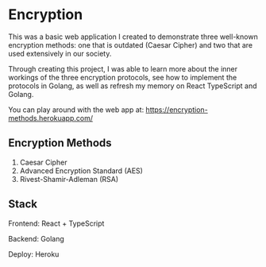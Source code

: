 # Encryption

This was a basic web application I created to demonstrate three well-known encryption methods: one that is outdated (Caesar Cipher) and two that are used extensively in our society.

Through creating this project, I was able to learn more about the inner workings of the three encryption protocols, see how to implement the protocols in Golang, as well as refresh my memory on React TypeScript and Golang.

You can play around with the web app at: https://encryption-methods.herokuapp.com/

## Encryption Methods

1. Caesar Cipher
2. Advanced Encryption Standard (AES)
3. Rivest-Shamir-Adleman (RSA)

## Stack

Frontend: React + TypeScript

Backend: Golang

Deploy: Heroku
